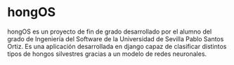 # hongOS

hongOS es un proyecto de fin de grado desarrollado por el alumno del grado de Ingeniería del Software de la Universidad de Sevilla Pablo Santos Ortiz. Es una aplicación desarrollada en django capaz de clasificar distintos tipos de hongos silvestres gracias a un modelo de redes neuronales.
